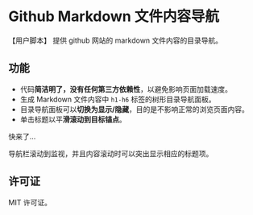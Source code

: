 # Github Markdown 文件内容导航

【用户脚本】 提供 github 网站的 markdown 文件内容的目录导航。

## 功能

- 代码**简洁明了，没有任何第三方依赖性**，以避免影响页面加载速度。
- 生成 Markdown 文件内容中 `h1-h6` 标签的树形目录导航面板。
- 目录导航面板可以**切换为显示/隐藏**，目的是不影响正常的浏览页面内容。
- 单击标题以平**滑滚动到目标锚点**。

快来了...

导航栏滚动到监视，并且内容滚动时可以突出显示相应的标题项。

## 许可证

MIT 许可证。

